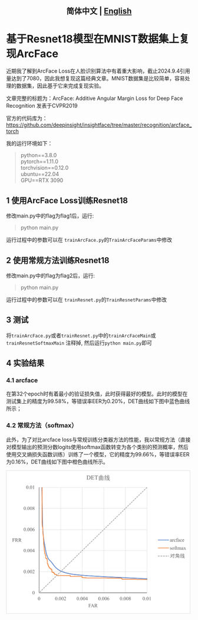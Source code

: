 <div align="center">

## 简体中文 | [English](readme_en.md)

</div>

# 基于Resnet18模型在MNIST数据集上复现ArcFace
近期我了解到ArcFace Loss在人脸识别算法中有着重大影响，截止2024.9.4引用量达到了7080，因此我想复现这篇经典文章。MNIST数据集是比较简单，容易处理的数据集，因此基于它来完成复现实验。

文章完整的标题为：ArcFace: Additive Angular Margin Loss for Deep Face Recognition
发表于CVPR2019

官方的代码库为：https://github.com/deepinsight/insightface/tree/master/recognition/arcface_torch

我的运行环境如下：

> python==3.8.0  
> pytorch==1.11.0  
> torchvision==0.12.0  
> ubuntu==22.04  
> GPU==RTX 3090  


## 1 使用ArcFace Loss训练Resnet18
修改main.py中的flag为flag1后，运行:  
> python main.py

运行过程中的参数可以在 `trainArcFace.py`的`TrainArcFaceParams`中修改

## 2 使用常规方法训练Resnet18
修改main.py中的flag为flag2后，运行:  
> python main.py

运行过程中的参数可以在 `trainResnet.py`的`TrainResnetParams`中修改


## 3 测试
将`trainArcFace.py`或者`trainResnet.py`中的`trainArcFaceMain`或`trainResnetSoftmaxMain` 注释掉, 然后运行`python main.py`即可


## 4 实验结果
### 4.1 arcface
在第32个epoch时有着最小的验证损失值，此时获得最好的模型。此时的模型在测试集上的精度为99.58%，等错误率EER为0.20%，DET曲线如下图中蓝色曲线所示；

### 4.2 常规方法（softmax）
此外，为了对比arcface loss与常规训练分类器方法的性能，我以常规方法（直接对模型输出的预测分数logits使用softmax函数转变为各个类别的预测概率，然后使用交叉熵损失函数训练）训练了一个模型，它的精度为99.66%，等错误率EER为0.16%，DET曲线如下图中橙色曲线所示。

<img src="./results/DET.png" width=500><br>